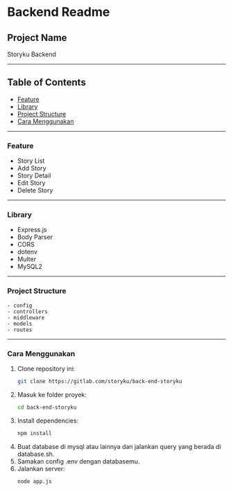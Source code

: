 # Backend Readme

## Project Name

Storyku Backend

---

## Table of Contents

- [Feature](#feature)
- [Library](#library)
- [Project Structure](#project-structure)
- [Cara Menggunakan](#cara-menggunakan)

---

### Feature

- Story List
- Add Story
- Story Detail
- Edit Story
- Delete Story

---

### Library

- Express.js
- Body Parser
- CORS
- dotenv
- Multer
- MySQL2

---

### Project Structure

```
- config
- controllers
- middleware
- models
- routes
```

---

### Cara Menggunakan

1. Clone repository ini:
   ```bash
   git clone https://gitlab.com/storyku/back-end-storyku
   ```
2. Masuk ke folder proyek:
   ```bash
   cd back-end-storyku
   ```
3. Install dependencies:
   ```bash
   npm install
   ```
4. Buat database di mysql atau lainnya dan jalankan query yang berada di database.sh.
5. Samakan config .env dengan databasemu.
6. Jalankan server:
   ```bash
   node app.js
   ```
